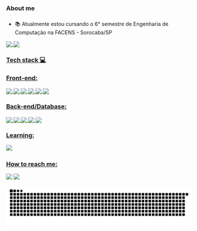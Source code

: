 ### About me <h3>
- 📚 Atualmente estou cursando o 6° semestre de Engenharia de Computação na FACENS - Sorocaba/SP
<div>
  <a href="https://github.com/AlexanderPoliser">
  <img align="center" src="https://github-readme-stats.vercel.app/api?username=AlexanderPoliser&show_icons=true&theme=dracula">
  <img align="center" src="https://github-readme-stats.vercel.app/api/top-langs/?username=AlexanderPoliser&theme=dracula">
</div>
<h3>Tech stack 💻</h3>
<h3>Front-end:</h3>
<div>
  <img align="center" height="30" widht="40" src="https://cdn.jsdelivr.net/gh/devicons/devicon/icons/html5/html5-original.svg" />
  <img align="center" height="30" widht="40" src="https://cdn.jsdelivr.net/gh/devicons/devicon/icons/css3/css3-original.svg" />
  <img align="center" height="30" widht="40" src="https://cdn.jsdelivr.net/gh/devicons/devicon/icons/javascript/javascript-original.svg" />
  <img align="center" height="30" widht="40" src="https://cdn.jsdelivr.net/gh/devicons/devicon/icons/typescript/typescript-original.svg" /> 
  <img align="center" height="30" widht="40" src="https://cdn.jsdelivr.net/gh/devicons/devicon/icons/react/react-original.svg" /> 
  <img align="center" height="30" widht="40" src="https://cdn.jsdelivr.net/gh/devicons/devicon/icons/angularjs/angularjs-original.svg" />
</div>
  <h3>Back-end/Database:</h3>
  <div>
    <img align="center" height="30" widht="40" src="https://cdn.jsdelivr.net/gh/devicons/devicon/icons/nodejs/nodejs-plain.svg" />
    <img align="center" height="30" widht="40" src="https://cdn.jsdelivr.net/gh/devicons/devicon/icons/python/python-original.svg" />
    <img align="center" height="30" widht="40" src="https://cdn.jsdelivr.net/gh/devicons/devicon/icons/firebase/firebase-plain.svg" />
    <img align="center" height="30" widht="40" src="https://cdn.jsdelivr.net/gh/devicons/devicon/icons/mysql/mysql-original.svg" />
    <img align="center" height="30" widht="40" src="https://cdn.jsdelivr.net/gh/devicons/devicon/icons/mongodb/mongodb-original.svg" />
  </div>
  <h3>Learning:</h3>
  <div>
    <img height="30" widht="40" src="https://cdn.jsdelivr.net/gh/devicons/devicon/icons/pandas/pandas-original.svg" />
  </div>
 <h3>How to reach me:</h3>
<div>
  <a href="https://www.linkedin.com/in/alexander-poliser-8a4aa91a3/" target="_blank"><img src="https://img.shields.io/badge/LinkedIn-0077B5?style=for-the-badge&logo=linkedin&logoColor=white"></a>
  <a href="mailto:alexanderpoliser@gmail.com" target="_blank"><img src="https://img.shields.io/badge/Gmail-D14836?style=for-the-badge&logo=gmail&logoColor=white"></a>
</div>

    
![Snake animation](https://github.com/AlexanderPoliser/AlexanderPoliser/blob/output/github-contribution-grid-snake.svg)
